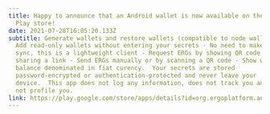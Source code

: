 ```yaml
---
title: Happy to announce that an Android wallet is now available on the Google
  Play store!
date: 2021-07-28T16:05:20.133Z
subtitle: Generate wallets and restore wallets (compatible to node wallets) -
  Add read-only wallets without entering your secrets - No need to make a full
  sync, this is a lightweight client - Request ERGs by showing QR code or
  sharing a link - Send ERGs manually or by scanning a QR code - Show wallet
  balance denominated in fiat curency.  Your secrets are stored
  password-encrypted or authentication-protected and never leave your
  device.  This app does not log any information, does not track you and does
  not profile you.
link: https://play.google.com/store/apps/details?id=org.ergoplatform.android
---
```

